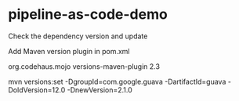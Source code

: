 # pipeline-as-code-demo

Check the dependency version and update

Add Maven version plugin in pom.xml

<plugin>
      		<groupId>org.codehaus.mojo</groupId>
      		<artifactId>versions-maven-plugin</artifactId>
      		<version>2.3</version>
</plugin>

mvn versions:set -DgroupId=com.google.guava -DartifactId=guava -DoldVersion=12.0 -DnewVersion=2.1.0
